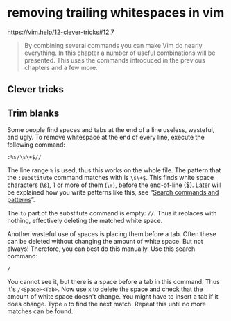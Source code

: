 # removing trailing whitespaces in vim
https://vim.help/12-clever-tricks#12.7

> By combining several commands you can make Vim do nearly everything. In this chapter a number of useful combinations will be presented. This uses the commands introduced in the previous chapters and a few more.

## Clever tricks
Trim blanks
---

Some people find spaces and tabs at the end of a line useless, wasteful, and ugly. To remove whitespace at the end of every line, execute the following command:

`:%s/\s\+$//`

The line range `%` is used, thus this works on the whole file. The pattern that the `:substitute` command matches with is `\s\+$`. This finds white space characters (\\s), 1 or more of them (\\+), before the end-of-line ($). Later will be explained how you write patterns like this, see “[Search commands and patterns](https://vim.help/27-search-commands-and-patterns)”.

The `to` part of the substitute command is empty: `//`. Thus it replaces with nothing, effectively deleting the matched white space.

Another wasteful use of spaces is placing them before a tab. Often these can be deleted without changing the amount of white space. But not always! Therefore, you can best do this manually. Use this search command:

`/`

You cannot see it, but there is a space before a tab in this command. Thus it's `/<Space><Tab>`. Now use `x` to delete the space and check that the amount of white space doesn't change. You might have to insert a tab if it does change. Type `n` to find the next match. Repeat this until no more matches can be found.
